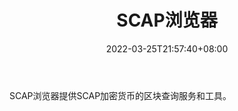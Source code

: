 ﻿---
weight: 
title: "SCAP浏览器"
description: "SCAP浏览器提供SCAP加密货币的区块查询服务和工具"
date: 2022-03-25T21:57:40+08:00
lastmod: 2022-03-25T16:45:40+08:00
draft: false
authors: ["Metabd"]
featuredImage: "scapliulanqi.png"
link: ""
tags: ["区块链浏览器","SCAP浏览器"]
categories: ["navigation"]
navigation: ["区块链浏览器"]
lightgallery: true
toc: true
pinned: false
recommend: false
recommend1: false
---
SCAP浏览器提供SCAP加密货币的区块查询服务和工具。
